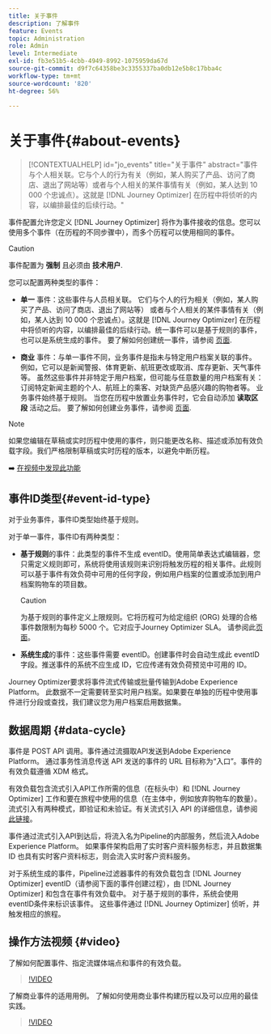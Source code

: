 ```yaml
---
title: 关于事件
description: 了解事件
feature: Events
topic: Administration
role: Admin
level: Intermediate
exl-id: fb3e51b5-4cbb-4949-8992-1075959da67d
source-git-commit: d9f7c64358be3c3355337ba0db12e5b8c17bba4c
workflow-type: tm+mt
source-wordcount: '820'
ht-degree: 56%

---
```


# 关于事件{#about-events}

>[!CONTEXTUALHELP]
>id="jo_events"
>title="关于事件"
>abstract="事件与个人相关联。它与个人的行为有关（例如，某人购买了产品、访问了商店、退出了网站等）或者与个人相关的某件事情有关（例如，某人达到 10 000 个忠诚点）。这就是 [!DNL Journey Optimizer] 在历程中将侦听的内容，以编排最佳的后续行动。"

事件配置允许您定义 [!DNL Journey Optimizer] 将作为事件接收的信息。您可以使用多个事件（在历程的不同步骤中），而多个历程可以使用相同的事件。

>[!CAUTION]
>
>事件配置为 **强制** 且必须由 **技术用户**.

您可以配置两种类型的事件：

* **单一** 事件：这些事件与人员相关联。 它们与个人的行为相关（例如，某人购买了产品、访问了商店、退出了网站等） 或者与个人相关的某件事情有关（例如，某人达到 10 000 个忠诚点）。这就是 [!DNL Journey Optimizer] 在历程中将侦听的内容，以编排最佳的后续行动。统一事件可以是基于规则的事件，也可以是系统生成的事件。 要了解如何创建统一事件，请参阅 [页面](../event/about-creating.md).

* **商业** 事件：与单一事件不同，业务事件是指未与特定用户档案关联的事件。 例如，它可以是新闻警报、体育更新、航班更改或取消、库存更新、天气事件等。 虽然这些事件并非特定于用户档案，但可能与任意数量的用户档案有关：订阅特定新闻主题的个人、航班上的乘客、对缺货产品感兴趣的购物者等。 业务事件始终基于规则。 当您在历程中放置业务事件时，它会自动添加 **读取区段** 活动之后。 要了解如何创建业务事件，请参阅 [页面](../event/about-creating-business.md).


>[!NOTE]
>
>如果您编辑在草稿或实时历程中使用的事件，则只能更改名称、描述或添加有效负载字段。我们严格限制草稿或实时历程的版本，以避免中断历程。

➡️ [在视频中发现此功能](#video)

## 事件ID类型{#event-id-type}

对于业务事件，事件ID类型始终基于规则。

对于单一事件，事件ID有两种类型：

* **基于规则**&#x200B;的事件：此类型的事件不生成 eventID。使用简单表达式编辑器，您只需定义规则即可，系统将使用该规则来识别将触发历程的相关事件。此规则可以基于事件有效负荷中可用的任何字段，例如用户档案的位置或添加到用户档案购物车的项目数。

   >[!CAUTION]
   >
   >为基于规则的事件定义上限规则。它将历程可为给定组织 (ORG) 处理的合格事件数限制为每秒 5000 个。它对应于Journey Optimizer SLA。 请参阅此[页面](https://helpx.adobe.com/cn/legal/product-descriptions/journey-orchestration.html)。

* **系统生成**&#x200B;的事件：这些事件需要 eventID。创建事件时会自动生成此 eventID 字段。推送事件的系统不应生成 ID，它应传递有效负荷预览中可用的 ID。

Journey Optimizer要求将事件流式传输或批量传输到Adobe Experience Platform。 此数据不一定需要转至实时用户档案。如果要在单独的历程中使用事件进行分段或查找，我们建议您为用户档案启用数据集。

## 数据周期 {#data-cycle}

事件是 POST API 调用。事件通过流摄取API发送到Adobe Experience Platform。 通过事务性消息传送 API 发送的事件的 URL 目标称为“入口”。事件的有效负载遵循 XDM 格式。

有效负载包含流式引入API工作所需的信息（在标头中）和 [!DNL Journey Optimizer] 工作和要在旅程中使用的信息（在主体中，例如放弃购物车的数量）。 流式引入有两种模式，即验证和未验证。有关流式引入 API 的详细信息，请参阅[此链接](https://experienceleague.adobe.com/docs/experience-platform/xdm/api/getting-started.html?lang=zh-Hans)。

事件通过流式引入API到达后，将流入名为Pipeline的内部服务，然后流入Adobe Experience Platform。 如果事件架构启用了实时客户资料服务标志，并且数据集 ID 也具有实时客户资料标志，则会流入实时客户资料服务。

对于系统生成的事件，Pipeline过滤器事件的有效负载包含 [!DNL Journey Optimizer] eventID（请参阅下面的事件创建过程），由 [!DNL Journey Optimizer] 和包含在事件有效负载中。 对于基于规则的事件，系统会使用eventID条件来标识该事件。 这些事件通过 [!DNL Journey Optimizer] 侦听，并触发相应的旅程。

## 操作方法视频 {#video}

了解如何配置事件、指定流媒体端点和事件的有效负载。

>[!VIDEO](https://video.tv.adobe.com/v/336253?quality=12)

了解商业事件的适用用例。 了解如何使用商业事件构建历程以及可以应用的最佳实践。

>[!VIDEO](https://video.tv.adobe.com/v/334234?quality=12)
